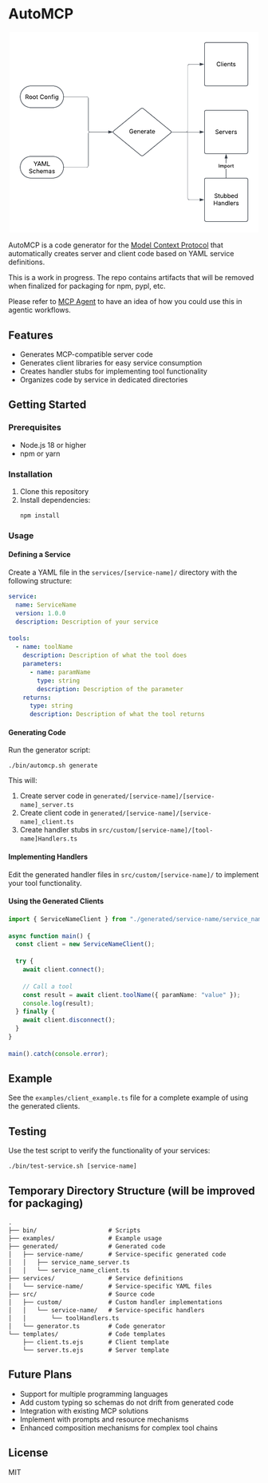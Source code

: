 # AutoMCP

<p align="center">
  <img src="AutoMCP.png" alt="AutoMCP Logo" width="500"/>
</p>

AutoMCP is a code generator for the [Model Context Protocol](https://github.com/modelcontextprotocol) that automatically creates server and client code based on YAML service definitions.

This is a work in progress. The repo contains artifacts that will be removed when finalized for packaging for npm, pypl, etc.

Please refer to [MCP Agent](https://github.com/lastmile-ai/mcp-agent) to have an idea of how you could use this in agentic workflows.

## Features

- Generates MCP-compatible server code
- Generates client libraries for easy service consumption
- Creates handler stubs for implementing tool functionality
- Organizes code by service in dedicated directories

## Getting Started

### Prerequisites

- Node.js 18 or higher
- npm or yarn

### Installation

1. Clone this repository
2. Install dependencies:
   ```
   npm install
   ```

### Usage

#### Defining a Service

Create a YAML file in the `services/[service-name]/` directory with the following structure:

```yaml
service:
  name: ServiceName
  version: 1.0.0
  description: Description of your service

tools:
  - name: toolName
    description: Description of what the tool does
    parameters:
      - name: paramName
        type: string
        description: Description of the parameter
    returns:
      type: string
      description: Description of what the tool returns
```

#### Generating Code

Run the generator script:

```
./bin/automcp.sh generate
```

This will:

1. Create server code in `generated/[service-name]/[service-name]_server.ts`
2. Create client code in `generated/[service-name]/[service-name]_client.ts`
3. Create handler stubs in `src/custom/[service-name]/[tool-name]Handlers.ts`

#### Implementing Handlers

Edit the generated handler files in `src/custom/[service-name]/` to implement your tool functionality.

#### Using the Generated Clients

```typescript
import { ServiceNameClient } from "./generated/service-name/service_name_client.js";

async function main() {
  const client = new ServiceNameClient();

  try {
    await client.connect();

    // Call a tool
    const result = await client.toolName({ paramName: "value" });
    console.log(result);
  } finally {
    await client.disconnect();
  }
}

main().catch(console.error);
```

## Example

See the `examples/client_example.ts` file for a complete example of using the generated clients.

## Testing

Use the test script to verify the functionality of your services:

```
./bin/test-service.sh [service-name]
```

## Temporary Directory Structure (will be improved for packaging)

```
.
├── bin/                    # Scripts
├── examples/               # Example usage
├── generated/              # Generated code
│   ├── service-name/       # Service-specific generated code
│   │   ├── service_name_server.ts
│   │   └── service_name_client.ts
├── services/               # Service definitions
│   └── service-name/       # Service-specific YAML files
├── src/                    # Source code
│   ├── custom/             # Custom handler implementations
│   │   └── service-name/   # Service-specific handlers
│   │       └── toolHandlers.ts
│   └── generator.ts        # Code generator
└── templates/              # Code templates
    ├── client.ts.ejs       # Client template
    └── server.ts.ejs       # Server template
```

## Future Plans

- Support for multiple programming languages
- Add custom typing so schemas do not drift from generated code
- Integration with existing MCP solutions
- Implement with prompts and resource mechanisms
- Enhanced composition mechanisms for complex tool chains

## License

MIT
